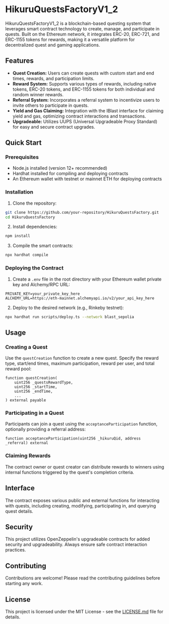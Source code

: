 # HikuruQuestsFactoryV1_2

HikuruQuestsFactoryV1_2 is a blockchain-based questing system that leverages smart contract technology to create, manage, and participate in quests. Built on the Ethereum network, it integrates ERC-20, ERC-721, and ERC-1155 tokens for rewards, making it a versatile platform for decentralized quest and gaming applications.

## Features

- **Quest Creation:** Users can create quests with custom start and end times, rewards, and participation limits.
- **Reward System:** Supports various types of rewards, including native tokens, ERC-20 tokens, and ERC-1155 tokens for both individual and random winner rewards.
- **Referral System:** Incorporates a referral system to incentivize users to invite others to participate in quests.
- **Yield and Gas Claiming:** Integration with the IBlast interface for claiming yield and gas, optimizing contract interactions and transactions.
- **Upgradeable:** Utilizes UUPS (Universal Upgradeable Proxy Standard) for easy and secure contract upgrades.

## Quick Start

### Prerequisites

- Node.js installed (version 12+ recommended)
- Hardhat installed for compiling and deploying contracts
- An Ethereum wallet with testnet or mainnet ETH for deploying contracts

### Installation

1. Clone the repository:

```bash
git clone https://github.com/your-repository/HikuruQuestsFactory.git
cd HikuruQuestsFactory
```

2. Install dependencies:

```bash
npm install
```

3. Compile the smart contracts:

```bash
npx hardhat compile
```

### Deploying the Contract

1. Create a `.env` file in the root directory with your Ethereum wallet private key and Alchemy/RPC URL:

```
PRIVATE_KEY=your_private_key_here
ALCHEMY_URL=https://eth-mainnet.alchemyapi.io/v2/your_api_key_here
```

2. Deploy to the desired network (e.g., Rinkeby testnet):

```bash
npx hardhat run scripts/deploy.ts --network blast_sepolia
```

## Usage

### Creating a Quest

Use the `questCreation` function to create a new quest. Specify the reward type, start/end times, maximum participation, reward per user, and total reward pool:

```solidity
function questCreation(
    uint256 _questsRewardType,
    uint256 _startTime,
    uint256 _endTime,
    ...
) external payable
```

### Participating in a Quest

Participants can join a quest using the `acceptanceParticipation` function, optionally providing a referral address:

```solidity
function acceptanceParticipation(uint256 _hikuruQid, address _referral) external
```

### Claiming Rewards

The contract owner or quest creator can distribute rewards to winners using internal functions triggered by the quest's completion criteria.

## Interface

The contract exposes various public and external functions for interacting with quests, including creating, modifying, participating in, and querying quest details.

## Security

This project utilizes OpenZeppelin's upgradeable contracts for added security and upgradeability. Always ensure safe contract interaction practices.

## Contributing

Contributions are welcome! Please read the contributing guidelines before starting any work.

## License

This project is licensed under the MIT License - see the [LICENSE.md](LICENSE) file for details.

